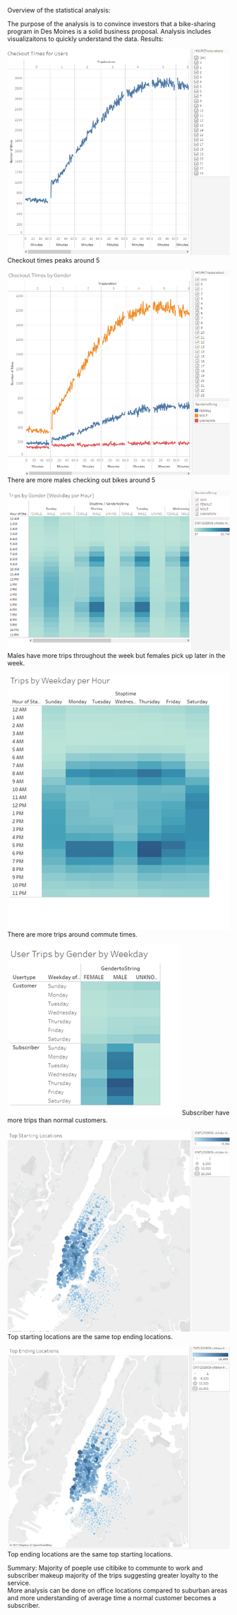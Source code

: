 Overview of the statistical analysis:

The purpose of the analysis is to convince investors that a bike-sharing program in Des Moines is a solid business proposal. 
Analysis includes visualizaitons to quickly understand the data. 
Results:

![image](Resources/1.png)
Checkout times peaks around 5

![image](Resources/2.png)
There are more males checking out bikes around 5

![image](Resources/3.png)
Males have more trips throughout the week but females pick up later in the week. 

![image](Resources/4.png)
There are more trips around commute times. 

![image](Resources/5.png)
Subscriber have more trips than normal customers. 

![image](Resources/6.png)
Top starting locations are the same top ending locations.

![image](Resources/7.png)
Top ending locations are the same top starting locations. 


Summary:
Majority of poeple use citibike to communte to work and subscriber makeup majority of the trips suggesting greater loyalty to the service.  
More analysis can be done on office locations compared to suburban areas and more understanding of average time a normal customer becomes a subscriber.   

